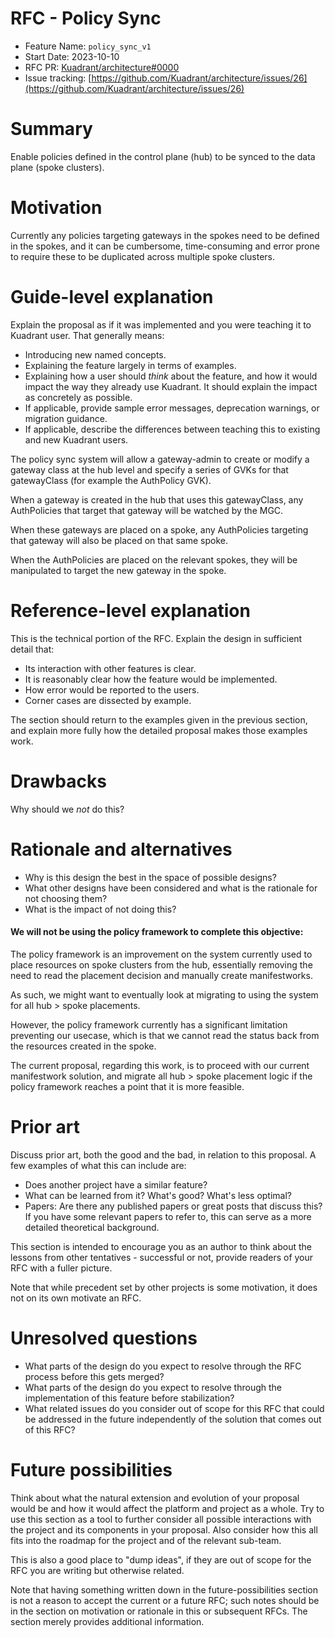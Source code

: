 # RFC - Policy Sync

- Feature Name: `policy_sync_v1`
- Start Date: 2023-10-10
- RFC PR: [Kuadrant/architecture#0000](https://github.com/Kuadrant/architecture/pull/0000)
- Issue tracking: [https://github.com/Kuadrant/architecture/issues/26](https://github.com/Kuadrant/architecture/issues/26)

# Summary
[summary]: #summary

Enable policies defined in the control plane (hub) to be synced to the data plane (spoke clusters).

# Motivation
[motivation]: #motivation

Currently any policies targeting gateways in the spokes need to be defined in the spokes, and it can be cumbersome, time-consuming and error prone to require these to be duplicated across multiple spoke clusters.

# Guide-level explanation
[guide-level-explanation]: #guide-level-explanation

Explain the proposal as if it was implemented and you were teaching it to Kuadrant user. That generally means:

- Introducing new named concepts.
- Explaining the feature largely in terms of examples.
- Explaining how a user should *think* about the feature, and how it would impact the way they already use Kuadrant. It should explain the impact as concretely as possible.
- If applicable, provide sample error messages, deprecation warnings, or migration guidance.
- If applicable, describe the differences between teaching this to existing and new Kuadrant users.

The policy sync system will allow a gateway-admin to create or modify a gateway class at the hub level and specify a series of GVKs for that gatewayClass (for example the AuthPolicy GVK).

When a gateway is created in the hub that uses this gatewayClass, any AuthPolicies that target that gateway will be watched by the MGC.

When these gateways are placed on a spoke, any AuthPolicies targeting that gateway will also be placed on that same spoke.

When the AuthPolicies are placed on the relevant spokes, they will be manipulated to target the new gateway in the spoke.

# Reference-level explanation
[reference-level-explanation]: #reference-level-explanation

This is the technical portion of the RFC. Explain the design in sufficient detail that:

- Its interaction with other features is clear.
- It is reasonably clear how the feature would be implemented.
- How error would be reported to the users.
- Corner cases are dissected by example.

The section should return to the examples given in the previous section, and explain more fully how the detailed proposal makes those examples work.

# Drawbacks
[drawbacks]: #drawbacks

Why should we *not* do this?

# Rationale and alternatives
[rationale-and-alternatives]: #rationale-and-alternatives

- Why is this design the best in the space of possible designs?
- What other designs have been considered and what is the rationale for not choosing them?
- What is the impact of not doing this?

#### We will not be using the policy framework to complete this objective:
The policy framework is an improvement on the system currently used to place resources on spoke clusters from the hub, essentially removing the need to read the placement decision and manually create manifestworks.

As such, we might want to eventually look at migrating to using the system for all hub > spoke placements.

However, the policy framework currently has a significant limitation preventing our usecase, which is that we cannot read the status back from the resources created in the spoke.

The current proposal, regarding this work, is to proceed with our current manifestwork solution, and migrate all hub > spoke placement logic if the policy framework reaches a point that it is more feasible.

# Prior art
[prior-art]: #prior-art

Discuss prior art, both the good and the bad, in relation to this proposal.
A few examples of what this can include are:

- Does another project have a similar feature?
- What can be learned from it? What's good? What's less optimal?
- Papers: Are there any published papers or great posts that discuss this? If you have some relevant papers to refer to, this can serve as a more detailed theoretical background.

This section is intended to encourage you as an author to think about the lessons from other tentatives - successful or not, provide readers of your RFC with a fuller picture.

Note that while precedent set by other projects is some motivation, it does not on its own motivate an RFC.

# Unresolved questions
[unresolved-questions]: #unresolved-questions

- What parts of the design do you expect to resolve through the RFC process before this gets merged?
- What parts of the design do you expect to resolve through the implementation of this feature before stabilization?
- What related issues do you consider out of scope for this RFC that could be addressed in the future independently of the solution that comes out of this RFC?

# Future possibilities
[future-possibilities]: #future-possibilities

Think about what the natural extension and evolution of your proposal would be and how it would affect the platform and project as a whole. Try to use this section as a tool to further consider all possible interactions with the project and its components in your proposal. Also consider how this all fits into the roadmap for the project and of the relevant sub-team.

This is also a good place to "dump ideas", if they are out of scope for the RFC you are writing but otherwise related.

Note that having something written down in the future-possibilities section is not a reason to accept the current or a future RFC; such notes should be in the section on motivation or rationale in this or subsequent RFCs. The section merely provides additional information.